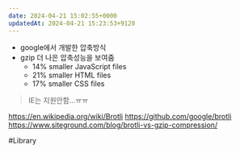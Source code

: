 ```yaml
---
date: 2024-04-21 15:02:55+0000
updatedAt: 2024-04-21 15:23:53+9120
---
```

- google에서 개발한 압축방식
- gzip 더 나은 압축성능을 보여줌
	- 14% smaller JavaScript files
	- 21% smaller HTML files
	- 17% smaller CSS files

> IE는 지원안함...ㅠㅠ

https://en.wikipedia.org/wiki/Brotli
https://github.com/google/brotli
https://www.siteground.com/blog/brotli-vs-gzip-compression/

#Library 